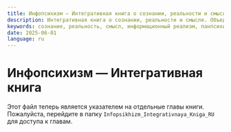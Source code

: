 ```yaml
---
title: Инфопсихизм — Интегративная книга о сознании, реальности и смысле
description: Интегративная книга о сознании, реальности и смысле. Объединяет философию, науку, информационный реализм и панпсихизм в доступную модель существования и сознания.
keywords: сознание, реальность, смысл, информационный реализм, панпсихизм, философия, метафизика, существование, самосознание, этика
date: 2025-06-01
language: ru
---
```


# Инфопсихизм — Интегративная книга

Этот файл теперь является указателем на отдельные главы книги. Пожалуйста, перейдите в папку `Infopsikhizm_Integrativnaya_Kniga_RU` для доступа к главам.
